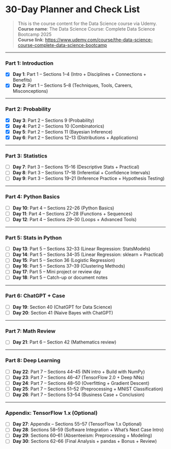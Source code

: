 # 30-Day Planner and Check List
> This is the course content for the Data Science course via Udemy. <br>
> **Course name**: The Data Science Course: Complete Data Science Bootcamp 2025 <br>
> **Course link**: https://www.udemy.com/course/the-data-science-course-complete-data-science-bootcamp <br>
***
### Part 1: Introduction
- [x] **Day 1**: Part 1 – Sections 1–4 (Intro + Disciplines + Connections + Benefits)  
- [x] **Day 2**: Part 1 – Sections 5–8 (Techniques, Tools, Careers, Misconceptions)  
***
### Part 2: Probability
- [x] **Day 3**: Part 2 – Sections 9 (Probability)  
- [x] **Day 4**: Part 2 – Sections 10 (Combinatorics)  
- [x] **Day 5**: Part 2 – Sections 11 (Bayesian Inference)
- [x] **Day 6**: Part 2 – Sections 12–13 (Distributions + Applications)  
***
### Part 3: Statistics
- [ ] **Day 7**: Part 3 – Sections 15–16 (Descriptive Stats + Practical)  
- [ ] **Day 8**: Part 3 – Sections 17–18 (Inferential + Confidence Intervals)  
- [ ] **Day 9**: Part 3 – Sections 19–21 (Inference Practice + Hypothesis Testing)  
***
### Part 4: Python Basics
- [ ] **Day 10**: Part 4 – Sections 22–26 (Python Basics)  
- [ ] **Day 11**: Part 4 – Sections 27–28 (Functions + Sequences)  
- [ ] **Day 12**: Part 4 – Sections 29–30 (Loops + Advanced Tools)  
***             
### Part 5: Stats in Python
- [ ] **Day 13**: Part 5 – Sections 32–33 (Linear Regression: StatsModels)  
- [ ] **Day 14**: Part 5 – Sections 34–35 (Linear Regression: sklearn + Practical)  
- [ ] **Day 15**: Part 5 – Section 36 (Logistic Regression)  
- [ ] **Day 16**: Part 5 – Sections 37–39 (Clustering Methods)  
- [ ] **Day 17**: Part 5 – Mini project or review day  
- [ ] **Day 18**: Part 5 – Catch-up or document notes  
***
### Part 6: ChatGPT + Case
- [ ] **Day 19**: Section 40 (ChatGPT for Data Science)  
- [ ] **Day 20**: Section 41 (Naive Bayes with ChatGPT)  
***
### Part 7: Math Review
- [ ] **Day 21**: Part 6 – Section 42 (Mathematics review)  
***
### Part 8: Deep Learning
- [ ] **Day 22**: Part 7 – Sections 44–45 (NN intro + Build with NumPy)  
- [ ] **Day 23**: Part 7 – Sections 46–47 (TensorFlow 2.0 + Deep NNs)  
- [ ] **Day 24**: Part 7 – Sections 48–50 (Overfitting + Gradient Descent)  
- [ ] **Day 25**: Part 7 – Sections 51–52 (Preprocessing + MNIST Classification)  
- [ ] **Day 26**: Part 7 – Sections 53–54 (Business Case + Conclusion)  
***
### Appendix: TensorFlow 1.x (Optional)
- [ ] **Day 27**: Appendix – Sections 55–57 (TensorFlow 1.x Optional)  
- [ ] **Day 28**: Sections 58–59 (Software Integration + What’s Next Case Intro)  
- [ ] **Day 29**: Sections 60–61 (Absenteeism: Preprocessing + Modeling)  
- [ ] **Day 30**: Sections 62–66 (Final Analysis + pandas + Bonus + Review)
